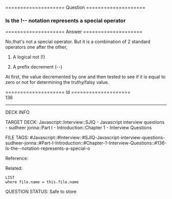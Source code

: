 ==================== Question ====================  

### Is the !-- notation represents a special operator  

==================== Answer ====================  

No,that's not a special operator. But it is a combination of 2 standard operators one after the other,

1. A logical not (!)

2. A prefix decrement (--)

At first, the value decremented by one and then tested to see if it is equal to zero or not for determining the truthy/falsy value.

==================== Id ====================  
136

---

DECK INFO

TARGET DECK: Javascript::Interview::SJIQ - Javascript interview questions - sudheer jonna::Part I - Introduction::Chapter 1 - Interview Questions

FILE TAGS: #Javascript::#Interview::#SJIQ-Javascript-interview-questions-sudheer-jonna::#Part-I-Introduction::#Chapter-1-Interview-Questions::#136-Is-the--notation-represents-a-special-o

Reference:

Related:

```dataview
LIST
where file.name = this.file.name
```

QUESTION STATUS: Safe to store
